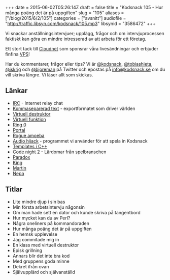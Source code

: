 +++
date = 2015-06-02T05:26:14Z
draft = false
title = "Kodsnack 105 - Hur många poäng det är på uppgiften"
slug = "105"
aliases = ["/blog/2015/6/2/105"]
categories = ["avsnitt"]
audiofile = "http://traffic.libsyn.com/kodsnack/105.mp3"
libsynid = "3586472"
+++

Vi snackar anställningsintervjuer; upplägg, frågor och om intervjuprocessen faktiskt kan göra en mindre intresserad av att arbeta för ett företag.

Ett stort tack till [Cloudnet](http://www.cloudnet.se) som sponsrar våra livesändningar och erbjuder finfina  [VPS](http://en.wikipedia.org/wiki/Virtual_private_server)!

Har du kommentarer, frågor eller tips? Vi är [@kodsnack](https://www.twitter.com/kodsnack), [@tobiashieta](https://www.twitter.com/tobiashieta), [@iskrig](https://www.twitter.com/iskrig) och [@bjoreman](https://www.twitter.com/bjoreman) på Twitter och epostas på [info@kodsnack.se](mailto:info@kodsnack.se) om du vill skriva längre. Vi läser allt som skickas.

## Länkar ##
* [IRC](http://en.wikipedia.org/wiki/Internet_Relay_Chat) - Internet relay chat
* [Kommaseparerad text](http://en.wikipedia.org/wiki/Comma-separated_values) - exportformatet som driver världen
* [Virtuell destruktor](http://en.wikipedia.org/wiki/Virtual_function#Virtual_destructors)
* [Virtuell funktion](http://en.wikipedia.org/wiki/Virtual_function)
* [Ring 0](http://en.wikipedia.org/wiki/Protection_ring)
* [Portal](http://en.wikipedia.org/wiki/Portal_%28video_game%29)
* [Rogue amoeba](https://www.rogueamoeba.com/)
* [Audio hijack](https://www.rogueamoeba.com/audiohijack/) - programmet vi använder för att spela in Kodsnack
* [Templates i C++](http://en.wikipedia.org/wiki/Template_%28C%2B%2B%29)
* [Code night 2](http://event.computersweden.se/codenight2/) - Lärdomar från spelbranschen
* [Paradox](http://en.wikipedia.org/wiki/Paradox_Interactive)
* [King](http://en.wikipedia.org/wiki/King_%28company%29)
* [Martin](https://twitter.com/grapefrukt/)
* [Nepa](http://nepa.com/se/)

## Titlar ##
* Lite mindre djup i sin bas
* Min första arbetsintervju någonsin
* Om man hade sett en dator och kunde skriva på tangentbord
* Hur mycket kan du av Perl?
* Några oneliners på kommandoraden
* Hur många poäng det är på uppgiften
* En hemsk upplevelse
* Jag commitade mig in
* En klass med virtuell destruktor
* Episk grillning
* Annars blir det inte bra kod
* Med gruppens goda minne
* Dekret ifrån ovan
* Självupplärd och självanställd